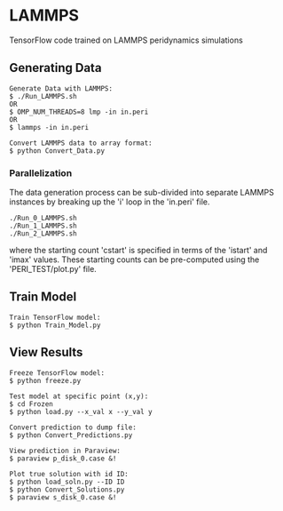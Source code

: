 # LAMMPS
TensorFlow code trained on LAMMPS peridynamics simulations


## Generating Data

```    
Generate Data with LAMMPS:
$ ./Run_LAMMPS.sh
OR
$ OMP_NUM_THREADS=8 lmp -in in.peri
OR
$ lammps -in in.peri

Convert LAMMPS data to array format:
$ python Convert_Data.py
```

### Parallelization

The data generation process can be sub-divided into separate LAMMPS instances by breaking up the 'i' loop in the 'in.peri' file.
    
```
./Run_0_LAMMPS.sh
./Run_1_LAMMPS.sh
./Run_2_LAMMPS.sh        
```

where the starting count 'cstart' is specified in terms of the 'istart' and 'imax' values.  These starting counts can be pre-computed using the 'PERI_TEST/plot.py' file.
    
    
## Train Model

```
Train TensorFlow model:
$ python Train_Model.py
```


## View Results    

```
Freeze TensorFlow model:
$ python freeze.py

Test model at specific point (x,y):
$ cd Frozen
$ python load.py --x_val x --y_val y

Convert prediction to dump file:
$ python Convert_Predictions.py

View prediction in Paraview:
$ paraview p_disk_0.case &!

Plot true solution with id ID:
$ python load_soln.py --ID ID
$ python Convert_Solutions.py
$ paraview s_disk_0.case &!
```    